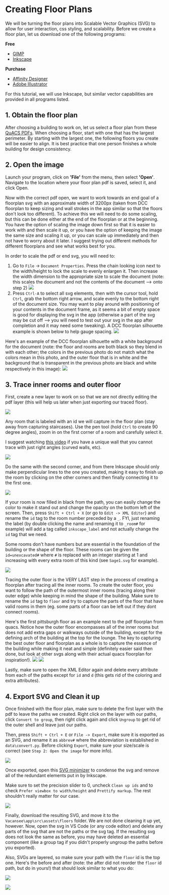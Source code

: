 # Creating Floor Plans
We will be turning the floor plans into Scalable Vector Graphics (SVG) to allow for user interaction, css styling, and scalability. Before we create a floor plan, let us download one of the following programs:

**Free**
- [GIMP](https://www.gimp.org/)
- [Inkscape](https://inkscape.org/)

**Purchase**
- [Affinity Designer](https://affinity.serif.com/en-us/designer/)
- [Adobe Illustrator](https://helpx.adobe.com/illustrator/get-started.html)

For this tutorial, we will use Inkscape, but similar vector capabilities are provided in all programs listed. 

## 1. Obtain the floor plan
After choosing a building to work on, let us select a floor plan from these [QuACS PDFs](https://github.com/quacs/quacs-data/tree/5330bf53a2a553acfaee0ed7d03067b707464ce4/floor_plans). When choosing a floor, start with one that has the largest perimeter. By starting with the largest one, the following floors you create will be easier to align. It is best practice that one person finishes a whole building for design consistency.

## 2. Open the image
Launch your program, click on **'File'** from the menu, then select **'Open'**. Navigate to the location where your floor plan pdf is saved, select it, and click Open.

Now with the correct pdf open, we want to work towards an end goal of a floorplan svg with an approximate width of 3200px (taken from DCC floorplan to keep sizing and wall strokes in the app similar so that the floors don't look too different). To achieve this we will need to do some scaling, but this can be done either at the end of the floorplan or at the beginning. You have the option of scaling the image down first so that it is easier to work with and then scale it up, or you have the option of keeping the image the same size and scaling it up, or you can scale up immediately and then not have to worry about it later. I suggest trying out different methods for different floorplans and see what works best for you.

In order to scale the pdf or end svg, you will need to:
1. Go to `File` -> `Document Properties`. Press the chain looking icon next to the width/height to lock the scale to evenly enlargen it. Then increase the width dimension to the appropriate size to scale the document (note: this scales the document and not the contents of the document --> onto step 2)
![](.embed/create-basic-floor-plans-1.png)
2. Press `Ctrl-A` to select all svg elements, then with the cursor tool, hold `Ctrl`, grab the bottom right arrow, and scale evenly to the bottom right of the document size. You may want to play around with positioning of your contents in the document frame, as it seems a bit of empty space is good for displaying the svg in the app (otherwise a part of the svg may be cut off --> you will need to test out your svg in the app after completion and it may need some tweaking). A DCC floorplan silhouette example is shown below to help gauge spacing.
![](.embed/create-basic-floor-plans-2.png)

Here's an example of the DCC floorplan silhouette with a white background for the document (note: the floor and rooms are both black so they blend in with each other; the colors in the previous photo do not match what the colors mean in this photo, and the outer floor that is in white and the background that is transparent in the previous photo are black and white respectively in this image):
![](.embed/create-basic-floor-plans-3.png)

## 3. Trace inner rooms and outer floor
First, create a new layer to work on so that we are not directly editing the pdf layer (this will help us later when just exporting our traced floor).

![](.embed/create-basic-floor-plans-4.png)

Any room that is labeled with an id we will capture in the floor plan (stay away from capturing staircases). Use the pen tool (hold `Ctrl` to create 90 degree angles), zoom in on the first corner of a room and carefully select it.

I suggest watching [this video](https://www.youtube.com/watch?v=ijZlMHJJ0F0&ab_channel=LogosByNick) if you have a unique wall that you cannot trace with just right angles (curved walls, etc).

![](.embed/create-basic-floor-plans-5.png)

Do the same with the second corner, and from there Inkscape should only make perpendicular lines to the one you created, making it easy to finish up the room by clicking on the other corners and then finally connecting it to the first one.

![](.embed/create-basic-floor-plans-6.png)

If your room is now filled in black from the path, you can easily change the color to make it stand out and change the opacity on the bottom left of the screen. Then, press `Shift + Ctrl + X` (or go to `Edit -> XML Editor`) and rename the `id` tag to the room number preceded by a `_`. FYI, just renaming the label (by double clicking the name and renaming it to `_room#` for example) will add a tag called `inkscape_label` and not actually change the `id` tag that we need.

Some rooms don't have numbers but are essential in the foundation of the building or the shape of the floor. These rooms can be given the `id=unexcavated#` where `#` is replaced with an integer starting at 1 and increasing with every extra room of this kind (see `Sage1.svg` for example).

![](.embed/create-basic-floor-plans-7.png)

Tracing the outer floor is the VERY LAST step in the process of creating a floorplan after tracing all the inner rooms. To create the outer floor, you want to follow the path of the outermost inner rooms (tracing along their outer edge) while keeping in mind the shape of the building. Make sure to rename the `id` tag to `floor` and try to capture the parts of the floor that have valid rooms in them (eg. some parts of a floor can be left out if they dont connect rooms).

Here's the first pittsburgh floor as an example next to the pdf floorplan from quacs. Notice how the outer floor encompasses all of the inner rooms but does not add extra gaps or walkways outside of the building, except for the defining arch of the building at the top for the lounge. The key to capturing the best outer floor and floorplan as a whole is to capture the essence of the building while making it neat and simple (definitely easier said then done, but look at other svgs along with their actual quacs floorplan for inspiration!).
![](.embed/create-basic-floor-plans-8.png)
![](.embed/create-basic-floor-plans-9.png)

Lastly, make sure to open the XML Editor again and delete every attribute from each of the paths except for `id` and `d` (this gets rid of the coloring and extra attributes).

## 4. Export SVG and Clean it up
Once finished with the floor plan, make sure to delete the first layer with the pdf to leave the paths we created. Right click on the layer with our paths, click `Convert to group`, then right click again and click `Ungroup` to get rid of the outer shell and leave just our paths.

Then, press `Shift + Ctrl + E` or `File -> Export`, make sure it is exported as an SVG, and rename it as `abbrev#` where the abbreviation is established in `data\convert.py`. Before clicking `Export`, make sure your size/scale is correct (see `Step 2: Open the image` for more info).

![](.embed/create-basic-floor-plans-10.png)

Once exported, open this [SVG minimizer](https://svgomg.net/) to condense the svg and remove all of the redundant elements put in by Inkscape.

Make sure to set the precision slider to 0, uncheck `Clean up ids` and to check `Prefer viewbox to width/height` and `Prettify markup`. The rest shouldn't really matter for our case.

![](.embed/create-basic-floor-plans-11.png)

Finally, download the resulting SVG, and move it to the `Vacansee\app\src\assets\floors` folder. We are not done cleaning it up yet, however. Now, open the svg in VS Code (or any code editor) and delete any parts of the svg that are not the paths or the svg tag. If the resulting svg does not look the same as before, you may have deleted an essential component (like a group tag if you didn't properly ungroup the paths before you exported). 

Also, SVGs are layered, so make sure your path with the `floor` id is the top one. Here's the before and after (note: the after did not reorder the `floor` id path, but do in yours!) that should look similar to what you do:

![](.embed/create-basic-floor-plans-12.png)

![](.embed/create-basic-floor-plans-13.png)